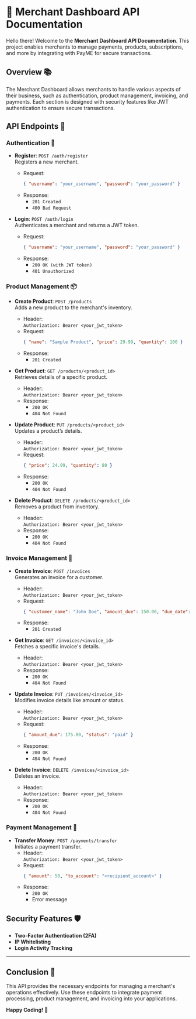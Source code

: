 # 🛒 Merchant Dashboard API Documentation

Hello there! Welcome to the **Merchant Dashboard API Documentation**. This project enables merchants to manage payments, products, subscriptions, and more by integrating with PayME for secure transactions.

## Overview 📚

The Merchant Dashboard allows merchants to handle various aspects of their business, such as authentication, product management, invoicing, and payments. Each section is designed with security features like JWT authentication to ensure secure transactions.

## API Endpoints 🚀

### Authentication 🔑

- **Register**: `POST /auth/register`  
  Registers a new merchant.  
  - Request:  
    ```json
    { "username": "your_username", "password": "your_password" }
    ```
  - Response:  
    - `201 Created` 
    - `400 Bad Request`

- **Login**: `POST /auth/login`  
  Authenticates a merchant and returns a JWT token.  
  - Request:  
    ```json
    { "username": "your_username", "password": "your_password" }
    ```
  - Response:  
    - `200 OK (with JWT token)` 
    - `401 Unauthorized`

### Product Management 📦

- **Create Product**: `POST /products`  
  Adds a new product to the merchant's inventory.  
  - Header:  
    `Authorization: Bearer <your_jwt_token>`
  - Request:  
    ```json
    { "name": "Sample Product", "price": 29.99, "quantity": 100 }
    ```
  - Response:  
    - `201 Created`

- **Get Product**: `GET /products/<product_id>`  
  Retrieves details of a specific product.  
  - Header:  
    `Authorization: Bearer <your_jwt_token>`
  - Response:  
    - `200 OK`
    - `404 Not Found`

- **Update Product**: `PUT /products/<product_id>`  
  Updates a product’s details.  
  - Header:  
    `Authorization: Bearer <your_jwt_token>`
  - Request:  
    ```json
    { "price": 24.99, "quantity": 80 }
    ```
  - Response:  
    - `200 OK`
    - `404 Not Found`

- **Delete Product**: `DELETE /products/<product_id>`  
  Removes a product from inventory.  
  - Header:  
    `Authorization: Bearer <your_jwt_token>`
  - Response:  
    - `200 OK`
    - `404 Not Found`

### Invoice Management 📄

- **Create Invoice**: `POST /invoices`  
  Generates an invoice for a customer.  
  - Header:  
    `Authorization: Bearer <your_jwt_token>`
  - Request:  
    ```json
    { "customer_name": "John Doe", "amount_due": 150.00, "due_date": "2024-10-15" }
    ```
  - Response:  
    - `201 Created`

- **Get Invoice**: `GET /invoices/<invoice_id>`  
  Fetches a specific invoice's details.  
  - Header:  
    `Authorization: Bearer <your_jwt_token>`
  - Response:  
    - `200 OK`
    - `404 Not Found`

- **Update Invoice**: `PUT /invoices/<invoice_id>`  
  Modifies invoice details like amount or status.  
  - Header:  
    `Authorization: Bearer <your_jwt_token>`
  - Request:  
    ```json
    { "amount_due": 175.00, "status": "paid" }
    ```
  - Response:  
    - `200 OK`
    - `404 Not Found`

- **Delete Invoice**: `DELETE /invoices/<invoice_id>`  
  Deletes an invoice.  
  - Header:  
    `Authorization: Bearer <your_jwt_token>`
  - Response:  
    - `200 OK`
    - `404 Not Found`

### Payment Management 💸

- **Transfer Money**: `POST /payments/transfer`  
  Initiates a payment transfer.  
  - Header:  
    `Authorization: Bearer <your_jwt_token>`
  - Request:  
    ```json
    { "amount": 50, "to_account": "<recipient_account>" }
    ```
  - Response:  
    - `200 OK`
    - Error message

## Security Features 🛡️

- **Two-Factor Authentication (2FA)**
- **IP Whitelisting**
- **Login Activity Tracking**

---

## Conclusion 🎉

This API provides the necessary endpoints for managing a merchant's operations effectively. Use these endpoints to integrate payment processing, product management, and invoicing into your applications. 

**Happy Coding!** 🎉
